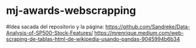 # mj-awards-webscrapping
#Idea sacada del repositorio y la página:
https://github.com/Sandreke/Data-Analysis-of-SP500-Stock-Features/
https://mrenrique.medium.com/web-scraping-de-tablas-html-de-wikipedia-usando-pandas-9045994b6b34